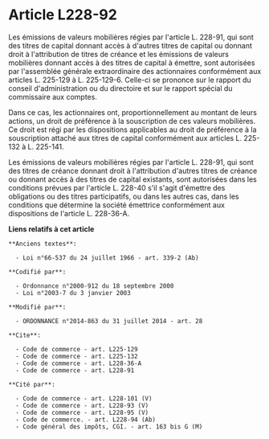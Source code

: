 # Article L228-92

Les émissions de valeurs mobilières régies par l'article L. 228-91, qui sont des titres de capital donnant accès à d'autres
titres de capital ou donnant droit à l'attribution de titres de créance et les émissions de valeurs mobilières donnant accès
à des titres de capital à émettre, sont autorisées par l'assemblée générale extraordinaire des actionnaires conformément aux
articles L. 225-129 à L. 225-129-6. Celle-ci se prononce sur le rapport du conseil d'administration ou du directoire et sur
le rapport spécial du commissaire aux comptes. 

Dans ce cas, les actionnaires ont, proportionnellement au montant de leurs actions, un droit de préférence à la souscription
de ces valeurs mobilières. Ce droit est régi par les dispositions applicables au droit de préférence à la souscription
attaché aux titres de capital conformément aux articles L. 225-132 à L. 225-141. 

Les émissions de valeurs mobilières régies par l'article L. 228-91, qui sont des titres de créance donnant droit à
l'attribution d'autres titres de créance ou donnant accès à des titres de capital existants, sont autorisées dans les
conditions prévues par l'article L. 228-40 s'il s'agit d'émettre des obligations ou des titres participatifs, ou dans les
autres cas, dans les conditions que détermine la société émettrice conformément aux dispositions de l'article L. 228-36-A.

**Liens relatifs à cet article**

	**Anciens textes**:

	  - Loi n°66-537 du 24 juillet 1966 - art. 339-2 (Ab)

	**Codifié par**:

	  - Ordonnance n°2000-912 du 18 septembre 2000
	  - Loi n°2003-7 du 3 janvier 2003

	**Modifié par**:

	  - ORDONNANCE n°2014-863 du 31 juillet 2014 - art. 28

	**Cite**:

	  - Code de commerce - art. L225-129
	  - Code de commerce - art. L225-132
	  - Code de commerce - art. L228-36-A
	  - Code de commerce - art. L228-91

	**Cité par**:

	  - Code de commerce - art. L228-101 (V)
	  - Code de commerce - art. L228-93 (V)
	  - Code de commerce - art. L228-95 (V)
	  - Code de commerce. - art. L228-94 (Ab)
	  - Code général des impôts, CGI. - art. 163 bis G (M)
